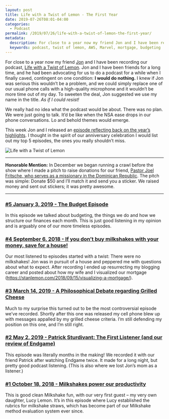 ```yaml
---
layout: post
title: Life with a Twist of Lemon - The First Year
date: 2019-07-26T08:01-04:00
categories:
  - Podcast
permalink: /2019/07/26/life-with-a-twist-of-lemon-the-first-year/
metadata:
  description: For close to a year now my friend Jon and I have been recording our podcast, Life with a Twist of Lemon.
  keywords: podcast, twist of lemon, AWS, Marvel, mortgage, budgeting
---
```


For close to a year now my friend [Jon](http://jonkohlmeier.net) and I have been recording our podcast, [Life with a Twist of Lemon](https://twistoflemonpod.com). Jon and I have been friends for a long time, and he had been advocating for us to do a podcast for a while when I finally caved, contingent on one condition: **I would do nothing.** I knew if Jon was serious this wouldn’t be a problem, and we could simply replace one of our usual phone calls with a high-quality microphone and it wouldn’t be more time out of my day. To sweeten the deal, Jon suggested we use my name in the title. *As if I could resist!*

<!-- excerpt -->

We really had no idea what the podcast would be about. There was no plan. We were just going to talk. It’d be like when the NSA ease drops in our phone conversations. Lo and behold themes would emerge.

This week Jon and I released an [episode reflecting back on the year’s highlights](https://twistoflemonpod.com/one-year-with-a-twist-of-lemon/). I thought in the spirit of our anniversary celebration I would list out my top 5 episodes, the ones you really shouldn’t miss.

<img src="{{site.url}}/assets/life-with-a-twist-of-lemon.jpg" srcset="/assets/life-with-a-twist-of-lemon.jpg, /assets/life-with-a-twist-of-lemon@2x.jpg 2x" alt="Life with a Twist of Lemon" class="post-img" />

--------

**Honorable Mention:** In December we began running a crawl before the show where I made a pitch to raise donations for our friend, [Pastor Joel Fritsche, who serves as a missionary in the Dominican Republic](https://www.lcms.org/Fritsche). The pitch was simple: Donate $50 and I’ll match it and send you a sticker. We raised money and sent out stickers; it was pretty awesome.

--------

### [#5 January 3, 2019 - The Budget Episode](https://twistoflemonpod.com/episode-25-the-budget-episode/)
In this episode we talked about budgeting, the things we do and how we structure our finances each month. This is just good listening in my opinion and is arguably one of our more timeless episodes.

### [#4 September 6, 2018 - If you don’t buy milkshakes with your money, save for a house!](https://twistoflemonpod.com/episode-8-if-you-dont-buy-milkshakes-with-your-money-save-for-a-house/)
Our most listened to episodes started with a twist:  There were no milkshakes!  Jon was in pursuit of a house and peppered me with questions about what to expect.  After recording I ended up resurrecting my blogging career and posted about how my wife and I visualized our mortgage (https://stanlemon.com/2018/09/15/visualizing-a-mortgage/).

### [#3 March 14, 2019 - A Philosophical Debate regarding Grilled Cheese](https://twistoflemonpod.com/a-philisophical-debate-regarding-grilled-cheese/)
Much to my surprise this turned out to be the most controversial episode we’ve recorded. Shortly after this one was released my cell phone blew up with messages appalled by my grilled cheese criteria. I’m still defending my position on this one, and I’m still right.

### [#2 May 2, 2019 - Patrick Sturdivant: The First Listener (and our review of Endgame)](https://twistoflemonpod.com/patrick-sturdivant-the-first-listener-and-our-review-of-endgame/)
This episode was literally months in the making! We recorded it with our friend Patrick after watching Endgame twice. It made for a long night, but pretty good podcast listening. (This is also where we lost Jon’s mom as a listener.)

### [#1 October 18, 2018 - Milkshakes power our productivity](https://twistoflemonpod.com/episode-14-milkshakes-power-our-productivity/)
This is good clean Milkshake fun, with our very first guest – my very own daughter, Lucy Lemon. It’s in this episode where Lucy established the rubrics for milkshake straws, which has become part of our Milkshake method evaluation system ever since.
